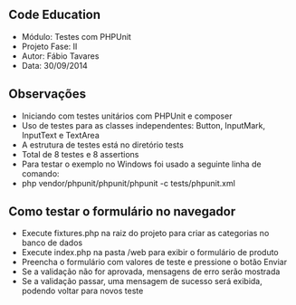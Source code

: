 Code Education
----
- Módulo: Testes com PHPUnit
- Projeto Fase: II
- Autor: Fábio Tavares
- Data: 30/09/2014

Observações
----
- Iniciando com testes unitários com PHPUnit e composer
- Uso de testes para as classes independentes: Button, InputMark, InputText e TextArea
- A estrutura de testes está no diretório tests
- Total de 8 testes e 8 assertions
- Para testar o exemplo no Windows foi usado a seguinte linha de comando:
- php vendor/phpunit/phpunit/phpunit -c tests/phpunit.xml

Como testar o formulário no navegador
----
- Execute fixtures.php na raiz do projeto para criar as categorias no banco de dados
- Execute index.php na pasta /web para exibir o formulário de produto
- Preencha o formulário com valores de teste e pressione o botão Enviar
- Se a validação não for aprovada, mensagens de erro serão mostrada
- Se a validação passar, uma mensagem de sucesso será exibida, podendo voltar para novos teste